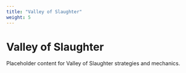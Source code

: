 ```yaml
---
title: "Valley of Slaughter"
weight: 5
---
```


# Valley of Slaughter

Placeholder content for Valley of Slaughter strategies and mechanics.
